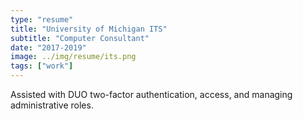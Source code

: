 ```yaml
---
type: "resume"
title: "University of Michigan ITS"
subtitle: "Computer Consultant"
date: "2017-2019"
image: ../img/resume/its.png
tags: ["work"]
---
```


Assisted with DUO two-factor authentication, access, and managing administrative roles.